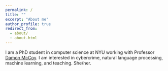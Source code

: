 ```yaml
---
permalink: /
title: ""
excerpt: "About me"
author_profile: true
redirect_from: 
  - about/
  - about.html
---
```


I am a PhD student in computer science at NYU working with Professor [Damon McCoy](http://damonmccoy.com). 
I am interested in cybercrime, natural language processing, machine learning, and teaching. She/her.


